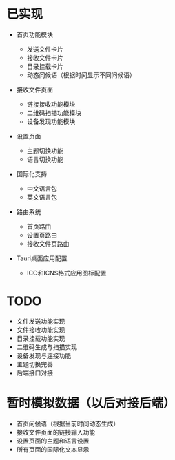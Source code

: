 # 已实现

- 首页功能模块
  - 发送文件卡片
  - 接收文件卡片
  - 目录挂载卡片
  - 动态问候语（根据时间显示不同问候语）

- 接收文件页面
  - 链接接收功能模块
  - 二维码扫描功能模块
  - 设备发现功能模块

- 设置页面
  - 主题切换功能
  - 语言切换功能

- 国际化支持
  - 中文语言包
  - 英文语言包

- 路由系统
  - 首页路由
  - 设置页路由
  - 接收文件页路由

- Tauri桌面应用配置
  - ICO和ICNS格式应用图标配置

# TODO

- 文件发送功能实现
- 文件接收功能实现
- 目录挂载功能实现
- 二维码生成与扫描实现
- 设备发现与连接功能
- 主题切换完善
- 后端接口对接

# 暂时模拟数据（以后对接后端）

- 首页问候语（根据当前时间动态生成）
- 接收文件页面的链接输入功能
- 设置页面的主题和语言设置
- 所有页面的国际化文本显示
